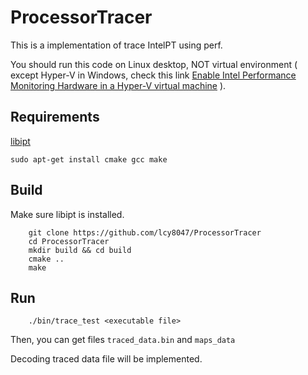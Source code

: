 # ProcessorTracer

This is a implementation of trace IntelPT using perf.

You should run this code on Linux desktop, NOT virtual environment ( except Hyper-V in Windows, check this link [Enable Intel Performance Monitoring Hardware in a Hyper-V virtual machine](https://learn.microsoft.com/en-us/windows-server/virtualization/hyper-v/manage/performance-monitoring-hardware) ).

## Requirements

[libipt](https://github.com/intel/libipt.git)

``` shell
sudo apt-get install cmake gcc make
```

## Build

Make sure libipt is installed.

``` shell
    git clone https://github.com/lcy8047/ProcessorTracer
    cd ProcessorTracer
    mkdir build && cd build
    cmake ..
    make
```

## Run

``` shell
    ./bin/trace_test <executable file>
```

Then, you can get files `traced_data.bin` and `maps_data`

Decoding traced data file will be implemented.

